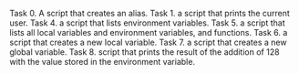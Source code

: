 Task 0. A script that creates an alias.
Task 1. a script that prints the current user.
Task 4. a script that lists environment variables.
Task 5. a script that lists all local variables and environment variables, and functions.
Task 6.  a script that creates a new local variable.
Task 7. a script that creates a new global variable.
Task 8. script that prints the result of the addition of 128 with the value stored in the environment variable.
